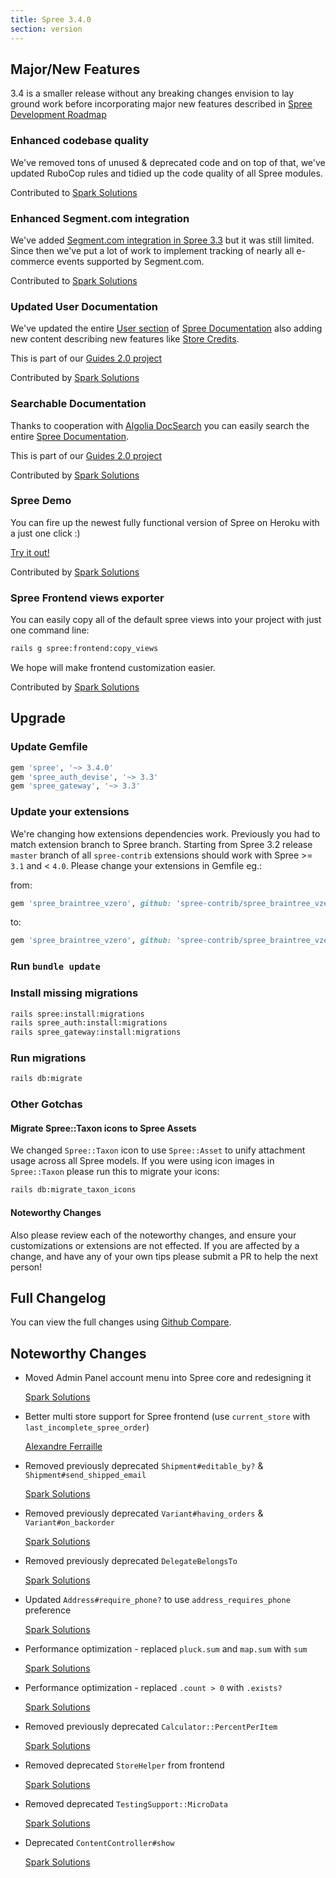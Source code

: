 ```yaml
---
title: Spree 3.4.0
section: version
---
```


## Major/New Features

3.4 is a smaller release without any breaking changes envision to
lay ground work before incorporating major new features
described in [Spree Development Roadmap](https://github.com/spree/spree/milestones?direction=asc&sort=due_date&state=open)

### Enhanced codebase quality

We've removed tons of unused & deprecated code and on top of that, we've updated
RuboCop rules and tidied up the code quality of all Spree modules.

Contributed to [Spark Solutions](https://github.com/spree/spree/issues/8268)

### Enhanced Segment.com integration

We've added [Segment.com integration in Spree 3.3](https://guides.spreecommerce.org/release_notes/spree_3_3_0.html#segmentcom-tracker-integration)
but it was still limited. Since then we've put a lot of work to implement
tracking of nearly all e-commerce events supported by Segment.com.

Contributed to [Spark Solutions](https://github.com/spree/spree/issues/8264)

### Updated User Documentation

We've updated the entire [User section](https://guides.spreecommerce.org/user/) of
[Spree Documentation](https://guides.spreecommerce.org/) also adding new content describing new features like
[Store Credits](https://guides.spreecommerce.org/user/configuring_store_credit_categories.html).

This is part of our [Guides 2.0 project](https://github.com/spree/spree/issues/8270)

Contributed by [Spark Solutions](https://github.com/spree/spree/pull/8256)

### Searchable Documentation

Thanks to cooperation with [Algolia DocSearch](https://community.algolia.com/docsearch/)
you can easily search the entire [Spree Documentation](https://guides.spreecommerce.org/).

This is part of our [Guides 2.0 project](https://github.com/spree/spree/issues/8270)

Contributed by [Spark Solutions](https://github.com/spree/spree/pull/8300)

### Spree Demo

You can fire up the newest fully functional version of Spree
on Heroku with a just one click :)

[Try it out!](https://heroku.com/deploy?template=https://github.com/spree/spree)

Contributed by [Spark Solutions](https://github.com/spree/spree/pull/8266)

### Spree Frontend views exporter

You can easily copy all of the default spree views into
your project with just one command line:

```bash
rails g spree:frontend:copy_views
```

We hope will make frontend customization easier.

Contributed by [Spark Solutions](https://github.com/spree/spree/issues/8265)

## Upgrade

### Update Gemfile

```ruby
gem 'spree', '~> 3.4.0'
gem 'spree_auth_devise', '~> 3.3'
gem 'spree_gateway', '~> 3.3'
```

### Update your extensions

We're changing how extensions dependencies work. Previously you had to match
extension branch to Spree branch. Starting from Spree 3.2 release `master` branch of all
`spree-contrib` extensions should work with Spree >= `3.1` and < `4.0`. Please change
your extensions in Gemfile eg.:

from:

```ruby
gem 'spree_braintree_vzero', github: 'spree-contrib/spree_braintree_vzero', branch: '3-1-stable'
```

to:

```ruby
gem 'spree_braintree_vzero', github: 'spree-contrib/spree_braintree_vzero'
```

### Run `bundle update`

### Install missing migrations

```bash
rails spree:install:migrations
rails spree_auth:install:migrations
rails spree_gateway:install:migrations
```

### Run migrations

```bash
rails db:migrate
```

### Other Gotchas

#### Migrate Spree::Taxon icons to Spree Assets

We changed `Spree::Taxon` icon to use `Spree::Asset` to unify attachment usage
across all Spree models. If you were using icon images in `Spree::Taxon`
please run this to migrate your icons:

```bash
rails db:migrate_taxon_icons
```


#### Noteworthy Changes

Also please review each of the noteworthy changes, and ensure your customizations
or extensions are not effected. If you are affected by a change, and have any
of your own tips please submit a PR to help the next person!

## Full Changelog

You can view the full changes using [Github Compare](https://github.com/spree/spree/compare/3-3-stable...master).

## Noteworthy Changes

* Moved Admin Panel account menu into Spree core and redesigning it

  [Spark Solutions](https://github.com/spree/spree/pull/8249)

* Better multi store support for Spree frontend (use `current_store` with `last_incomplete_spree_order`)

  [Alexandre Ferraille](https://github.com/spree/spree/pull/8078)

* Removed previously deprecated `Shipment#editable_by?` & `Shipment#send_shipped_email`

  [Spark Solutions](https://github.com/spree/spree/pull/8276)

* Removed previously deprecated `Variant#having_orders` & `Variant#on_backorder`

  [Spark Solutions](https://github.com/spree/spree/pull/8277)

* Removed previously deprecated `DelegateBelongsTo`

  [Spark Solutions](https://github.com/spree/spree/pull/8275)

* Updated `Address#require_phone?` to use `address_requires_phone` preference

  [Spark Solutions](https://github.com/spree/spree/pull/8290)

* Performance optimization - replaced `pluck.sum` and `map.sum` with `sum`

  [Spark Solutions](https://github.com/spree/spree/pull/8283)

* Performance optimization - replaced `.count > 0` with `.exists?`

  [Spark Solutions](https://github.com/spree/spree/pull/8282)

* Removed previously deprecated `Calculator::PercentPerItem`

  [Spark Solutions](https://github.com/spree/spree/pull/8314)

* Removed deprecated `StoreHelper` from frontend

  [Spark Solutions](https://github.com/spree/spree/pull/8316)

* Removed deprecated `TestingSupport::MicroData`

  [Spark Solutions](https://github.com/spree/spree/pull/8315)

* Deprecated `ContentController#show`

  [Spark Solutions](https://github.com/spree/spree/pull/8379)
